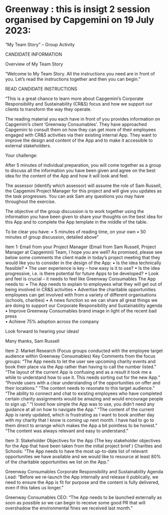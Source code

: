# Greenway  : this is insigt 2 session organised by Capgemini on 19 July 2023:

“My Team Story” – Group Activity

CANDIDATE INFORMATION

Overview of My Team Story 

“Welcome to My Team Story.  All the instructions you need are in front of you.  Let’s read the instructions together and then you can begin.” 

READ CANDIDATE INSTRUCTIONS

“This is a great chance to learn more about Capgemini’s Corporate Responsibility and Sustainability (CR&S) focus and how we support our clients to transform the way they operate. 

The reading material you each have in front of you provides information on Capgemini’s client ‘Greenway Consumables’. They have approached Capgemini to consult them on how they can get more of their employees engaged with CR&S activities via their existing internal App. They want to improve the design and content of the App and to make it accessible to external stakeholders.

Your challenge: 

After 5 minutes of individual preparation, you will come together as a group to discuss all the information you have been given and agree on the best idea for the content of the App and how it will look and feel. 

The assessor (identify which assessor) will assume the role of Sam Russell, the Capgemini Project Manager for this project and will give you updates as the task progresses. You can ask Sam any questions you may have throughout the exercise.

The objective of the group discussion is to work together using the information you have been given to share your thoughts on the best idea for this App and to complete the App template in the middle of the table. 

To be clear you have:
    • 5 minutes of reading time, on your own
    • 50 minutes of group discussion, detailed above”

Item 1: Email from your Project Manager 
(Email from Sam Russell, Project Manager at Capgemini)
Team,
I hope you are well?
As promised, please see below some comments the client made in today’s project meeting that they would like you to consider in the design of the App: 
    • Is the idea technically feasible?
    • The user experience is key – how easy is it to use?
    • Is the idea progressive, i.e. is there potential for future Apps to be developed?
    • Look and feel is crucial – it needs to feel like Greenway Consumables
The App needs to:
    • The App needs to explain to employees what they will get out of being involved in CR&S activities
    • Advertise the charitable opportunities employees can get involved with from a variety of different organisations (schools, charities) 
    • A news function so we can share all great things we are doing to support our Corporate Responsibility and Sustainability agenda
    • Improve Greenway Consumables brand image in light of the recent bad press   
    • Achieve 75% adoption across the company

Look forward to hearing your ideas!

Many thanks,
Sam Russell

Item 2: Market Research 
(Focus groups conducted with the employee target audience within Greenway Consumables)
Key Comments from the focus groups:
“The App needs to let the user see upcoming charity events and book their place via the App rather than having to call the number listed.”
“The layout of the current App is confusing and as a result it took me a while to understand how to use it. This needs sorting out for the new App.”
“Provide users with a clear understanding of the opportunities on offer and their locations.”
“The content needs to resonate to this target audience.”
“The ability to connect and chat to existing employees who have completed certain charity assignments would be amazing and would encourage people to sign up.”
“I loved how simple the App was to use, you didn’t need any guidance at all on how to navigate the App.”
“The content of the current App is rarely updated, which is frustrating as I want to book another day with my charity that I know is coming up next month. I have had to go to them direct to arrange which makes the App a bit pointless to be honest.” 
“The content was always relevant and easy to understand.”


Item 3: Stakeholder Objectives for the App
(The key stakeholder objectives for the App that have been taken from the initial project brief )
Charities and Schools:
“The App needs to have the most up-to-date list of relevant opportunities we have available and we would like to resource at least 80% of the charitable opportunities we list on the App.”

Greenway Consumables Corporate Responsibility and Sustainability Agenda Lead:
“Before we re-launch the App internally and release it publically, we need to ensure the App is fit for purpose and the content is fully delivered, even if this takes us longer.”

Greenway Consumables CEO:
“The App needs to be launched externally as soon as possible so we can begin to receive some good PR that will overshadow the environmental fines we received last month.”














